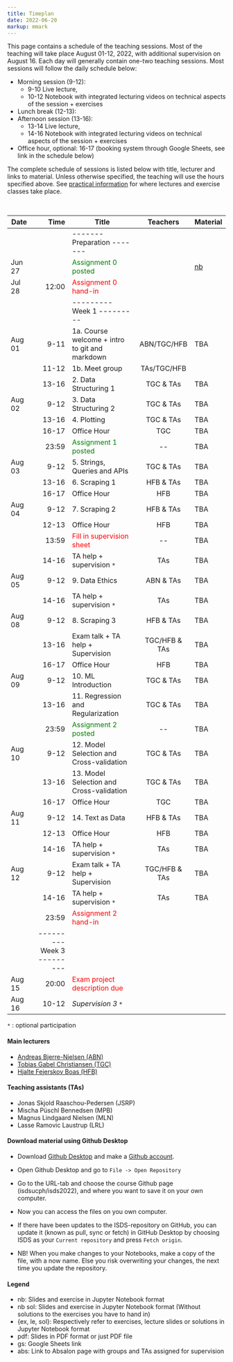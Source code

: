 ```yaml
---
title: Timeplan
date: 2022-06-20
markup: mmark
---
```


This page contains a schedule of the teaching sessions. Most of the teaching will take place August 01-12, 2022, with additional supervision on August 16. Each day will generally contain one-two teaching sessions. Most sessions will follow the daily schedule below:

- Morning session (9-12):
  - 9-10 Live lecture,
  - 10-12 Notebook with integrated lecturing videos on technical aspects of the session + exercises
- Lunch break (12-13):
- Afternoon session (13-16):
  - 13-14 Live lecture,
  - 14-16 Notebook with integrated lecturing videos on technical aspects of the session + exercises
- Office hour, optional: 16-17 (booking system through Google Sheets, see link in the schedule below)


The complete schedule of sessions is listed below with title, lecturer and links to material. Unless otherwise specified, the teaching will use the hours specified above. See [practical information](/isds2022/page/practical/) for where lectures and exercise classes take place. 

<br />

| Date   |                          Time | Title                                                 |   Teachers    | Material                                                                                        |
| ------ | ----------------------------: | ----------------------------------------------------- | :-----------: | :---------------------------------------------------------------------------------------------- |
|        |                               | -------   Preparation  -------                        |               |                                                                                                 |
| Jun 27 |                               | <font color="green">Assignment 0 posted</font>        |               | [nb](https://github.com/isdsucph/isds2022/blob/main/assignments/assignment0/assignment_0.ipynb) |
| Jul 28 |                         12:00 | <font color="red">Assignment 0 hand-in</font>         |               |                                                                                                 |
|        |                               | ---------   Week 1  ---------                         |               |                                                                                                 |
| Aug 01 |                          9-11 | 1a. Course welcome + intro to git and markdown        |  ABN/TGC/HFB  | TBA                                                                                             |
|        |                         11-12 | 1b. Meet group                                        |  TAs/TGC/HFB  |                                                                                                 |
|        |                         13-16 | 2. Data Structuring 1                                 |   TGC & TAs   | TBA                                                                                             |
| Aug 02 |                          9-12 | 3. Data Structuring 2                                 |   TGC & TAs   | TBA                                                                                             |
|        |                         13-16 | 4. Plotting                                           |   TGC & TAs   | TBA                                                                                             |
|        |                         16-17 | Office Hour                                           |      TGC      | TBA                                                                                             |
|        |                         23:59 | <font color="green">Assignment 1 posted</font>        |      --       | TBA                                                                                             |
| Aug 03 |                          9-12 | 5. Strings, Queries and APIs                          |   TGC & TAs   | TBA                                                                                             |
|        |                         13-16 | 6. Scraping 1                                         |   HFB & TAs   | TBA                                                                                             |
|        |                         16-17 | Office Hour                                           |      HFB      | TBA                                                                                             |
| Aug 04 |                          9-12 | 7. Scraping 2                                         |   HFB & TAs   | TBA                                                                                             |
|        |                         12-13 | Office Hour                                           |      HFB      | TBA                                                                                             |
|        |                         13:59 | <font color="red">Fill in supervision sheet</font>    |      --       | TBA                                                                                             |
|        |                         14-16 | TA help + supervision `*`                             |      TAs      | TBA                                                                                             |
| Aug 05 |                          9-12 | 9. Data Ethics                   | ABN & TAs  | TBA                                                                                             |
|        |                         14-16 | TA help + supervision `*`                             |      TAs      | TBA                                                                                             |
| Aug 08 |                          9-12 | 8. Scraping 3                                         |   HFB & TAs   | TBA                                                                                             |
|        |                         13-16 | Exam talk + TA help + Supervision                             |   TGC/HFB & TAs   | TBA                                                                                             |
|        |                         16-17 | Office Hour                                           |      HFB      | TBA                                                                                             |
| Aug 09 |                          9-12 | 10. ML Introduction                                   |   TGC & TAs   | TBA                                                                                             |
|        |                         13-16 | 11. Regression and Regularization                     |   TGC & TAs   | TBA                                                                                             |
|        |                         23:59 | <font color="green">Assignment 2 posted</font>        |      --       | TBA                                                                                             |
| Aug 10 |                          9-12 | 12. Model Selection and Cross-validation              |   TGC & TAs   | TBA                                                                                             |
|        |                         13-16 | 13. Model Selection and Cross-validation              |   TGC & TAs   | TBA                                                                                             |
|        |                         16-17 | Office Hour                                           |      TGC      | TBA                                                                                             |
| Aug 11 |                          9-12 | 14. Text as Data                                      |   HFB & TAs   | TBA                                                                                             |
|        |                         12-13 | Office Hour                                           |      HFB      | TBA                                                                                             |
|        |                         14-16 | TA help + supervision `*`                             |      TAs      | TBA                                                                                             |
| Aug 12 |                          9-12 | Exam talk + TA help  + Supervision                    | TGC/HFB & TAs | TBA                                                                                             |
|        |                         14-16 | TA help + supervision `*`                             |      TAs      | TBA                                                                                             |
|        |                         23:59 | <font color="red">Assignment 2 hand-in</font>         |               |                                                                                                 |
|        | ---------   Week 3  --------- |                                                       |               |                                                                                                 |
| Aug 15 |                         20:00 | <font color="red">Exam project description due</font> |               |                                                                                                 |
| Aug 16 |                         10-12 | *Supervision 3* `*`                                   |               |                                                                                                 |
`*` : optional participation

#### Main lecturers
- [Andreas Bjerre-Nielsen (ABN)](https://abjer.github.io)
- [Tobias Gabel Christiansen (TGC)](https://forskning.ku.dk/soeg/result/?pure=da/persons/535076)
- [Hjalte Fejerskov Boas (HFB)](https://www.hjalteboas.com/)

#### Teaching assistants (TAs)
- Jonas Skjold Raaschou-Pedersen (JSRP)
- Mischa Püschl Bennedsen (MPB)
- Magnus Lindgaard Nielsen (MLN)
- Lasse Ramovic Laustrup (LRL)


#### Download material using Github Desktop
- Download [Github Desktop](https://desktop.github.com/) and make a [Github account](https://github.com/).

- Open Github Desktop and go to `File -> Open Repository`

- Go to the URL-tab and choose the course Github page (isdsucph/isds2022), and where you want to save it on your own computer.

- Now you can access the files on you own computer.

- If there have been updates to the ISDS-repository on GitHub, you can update it (known as pull, sync or fetch) in GitHub Desktop by choosing ISDS as your `Current repository` and press `Fetch origin`.

- NB! When you make changes to your Notebooks, make a copy of the file, with a now name. Else you risk overwriting your changes, the next time you update the repository.

#### Legend
- nb: Slides and exercise in Jupyter Notebook format
- nb sol: Slides and exercise in Jupyter Notebook format (Without solutions to the exercises you have to hand in)
- {ex, le, sol}: Respectively refer to exercises, lecture slides or solutions in Jupyter Notebook format
- pdf: Slides in PDF format or just PDF file
- gs: Google Sheets link 
- abs: Link to Absalon page with groups and TAs assigned for supervision 